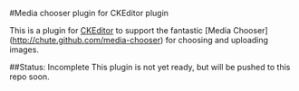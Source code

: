 #Media chooser plugin for CKEditor plugin

This is a plugin for [CKEditor](http://ckeditor.com/) to support the fantastic [Media Chooser]
(http://chute.github.com/media-chooser) for choosing and uploading images.

##Status: Incomplete
This plugin is not yet ready, but will be pushed to this repo soon.

